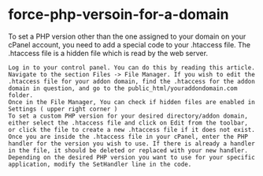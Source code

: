# force-php-versoin-for-a-domain
To set a PHP version other than the one assigned to your domain on your cPanel account, you need to add a special code to your .htaccess file. The .htaccess file is a hidden file which is read by the web server.


    Log in to your control panel. You can do this by reading this article.
    Navigate to the section Files -> File Manager. If you wish to edit the .htaccess file for your addon domain, find the .htaccess for the addon domain in question, and go to the public_html/youraddondomain.com folder.
    Once in the File Manager, You can check if hidden files are enabled in Settings ( upper right corner )
    To set a custom PHP version for your desired directory/addon domain, either select the .htaccess file and click on Edit from the toolbar, or click the file to create a new .htaccess file if it does not exist.
    Once you are inside the .htaccess file in your cPanel, enter the PHP handler for the version you wish to use. If there is already a handler in the file, it should be deleted or replaced with your new handler. Depending on the desired PHP version you want to use for your specific application, modify the SetHandler line in the code.

